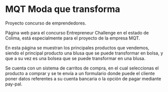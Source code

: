 MQT Moda que transforma
=======================

Proyecto concurso de emprendedores.

Página web para el concurso Entrepreneur Challenge en el estado de Colima, está especialmente para el proyecto de la empresa MQT.

En esta página se muestran los principales productos que vendemos, siendo el principal producto una blusa que se puede transformar en bolsa, y que a su vez es una bolsea que se puede transformar en una blusa.

Se cuenta con un sistema de carritos de compra, en el cual seleccionas el producto a comprar y se te envía a un formulario donde puede el cliente poner datos referentes a su cuenta bancaria o la opción de pagar mediante pay-pal.
